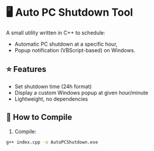 # 🖥️ Auto PC Shutdown Tool

A small utility written in C++ to schedule:
- Automatic PC shutdown at a specific hour,
- Popup notification (VBScript-based) on Windows.

## ⭐ Features

- Set shutdown time (24h format)
- Display a custom Windows popup at given hour/minute
- Lightweight, no dependencies

## 🏃 How to Compile

1. Compile:
```bash
g++ index.cpp -o AutoPCShutdown.exe
